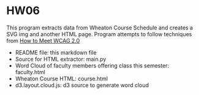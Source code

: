 HW06
===
This program extracts data from Wheaton Course Schedule and creates a SVG img and another HTML page. Program attempts to follow techniques from [How to Meet WCAG 2.0](http://www.w3.org/WAI/WCAG20/quickref/Overview.php)
- README file: this markdown file
- Source for HTML extractor: main.py
- Word Cloud of faculty members offering class this semester: faculty.html
- Wheaton Course HTML: course.html
- d3.layout.cloud.js: d3 source to generate word cloud